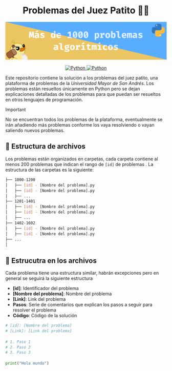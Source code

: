 <h1 align="center">Problemas del Juez Patito 🔨🦆</h1>

![](./assets/banner.png)

<p align="center">
    <a href="https://www.python.org/">
        <img alt="Python" src="https://img.shields.io/badge/python-%2314354C.svg?style=for-the-badge&logo=python&logoColor=white"/>
    </a>
    <a href="https://jv.umsa.bo/oj/problemset.php">
        <img alt="Python" src="https://img.shields.io/badge/Juez Patito-4285F4.svg?style=for-the-badge&logo=microsoftedge&logoColor=white"/>
    </a>
</p>

Este repositorio contiene la solución a los problemas del juez patito, una plataforma de problemas de la *Universidad Mayor de San Andrés*. Los problemas están resueltos únicamente en Python pero se dejan explicaciones detalladas de los problemas para que puedan ser resueltos en otros lenguajes de programación.

> [!IMPORTANT]
> No se encuentran todos los problemas de la plataforma, eventualmente se irán añadiendo más problemas conforme los vaya resolviendo o vayan saliendo nuevos problemas.

## 📁 Estructura de archivos

Los problemas están organizados en carpetas, cada carpeta contiene al menos 200 problemas que indican el rango de `[id]` de problemas . La estructura de las carpetas es la siguiente:

```bash
├── 1000-1200
│   ├── [id] - [Nombre del problema].py
│   ├── [id] - [Nombre del problema].py
│   ├── ...
├── 1201-1401
│   ├── [id] - [Nombre del problema].py
│   ├── [id] - [Nombre del problema].py
│   ├── ...
├── 1402-1602
│   ├── [id] - [Nombre del problema].py
│   ├── [id] - [Nombre del problema].py
├── ...
│
```


## 📄 Estrucutra en los archivos

Cada problema tiene una estructura similar, habrán excepciones pero en general se seguirá la siguiente estructura

- **[id]**: Identificador del problema
- **[Nombre del problema]**: Nombre del problema
- **[Link]**: Link del problema
- **Pasos**: Serie de comentarios que explican los pasos a seguir para resolver el problema
- **Código**: Código de la solución

```python
# [id]: [Nombre del problema]
# [Link]: [Link del problema]

# 1. Paso 1
# 2. Paso 2
# 3. Paso 3

print("Hola mundo")
```